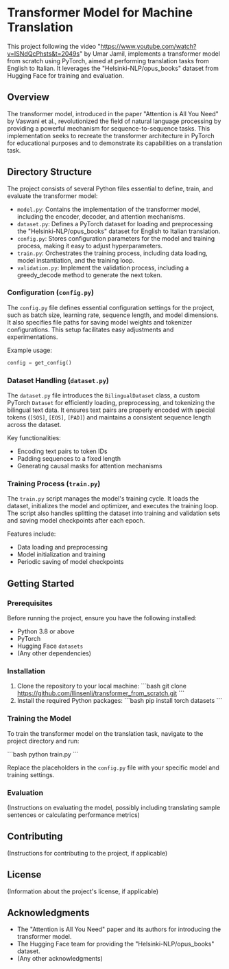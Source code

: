 # Transformer Model for Machine Translation

This project following the video "https://www.youtube.com/watch?v=ISNdQcPhsts&t=2049s" by Umar Jamil, implements a transformer model from scratch using PyTorch, aimed at performing translation tasks from English to Italian. It leverages the "Helsinki-NLP/opus_books" dataset from Hugging Face for training and evaluation. 

## Overview

The transformer model, introduced in the paper "Attention is All You Need" by Vaswani et al., revolutionized the field of natural language processing by providing a powerful mechanism for sequence-to-sequence tasks. This implementation seeks to recreate the transformer architecture in PyTorch for educational purposes and to demonstrate its capabilities on a translation task.

## Directory Structure

The project consists of several Python files essential to define, train, and evaluate the transformer model:

- `model.py`: Contains the implementation of the transformer model, including the encoder, decoder, and attention mechanisms.
- `dataset.py`: Defines a PyTorch dataset for loading and preprocessing the "Helsinki-NLP/opus_books" dataset for English to Italian translation.
- `config.py`: Stores configuration parameters for the model and training process, making it easy to adjust hyperparameters.
- `train.py`: Orchestrates the training process, including data loading, model instantiation, and the training loop.
- `validation.py`: Implement the validation process, including a greedy_decode method to generate the next token.

### Configuration (`config.py`)

The `config.py` file defines essential configuration settings for the project, such as batch size, learning rate, sequence length, and model dimensions. It also specifies file paths for saving model weights and tokenizer configurations. This setup facilitates easy adjustments and experimentations.

Example usage:
```python
config = get_config()
```

### Dataset Handling (`dataset.py`)

The `dataset.py` file introduces the `BilingualDataset` class, a custom PyTorch `Dataset` for efficiently loading, preprocessing, and tokenizing the bilingual text data. It ensures text pairs are properly encoded with special tokens (`[SOS]`, `[EOS]`, `[PAD]`) and maintains a consistent sequence length across the dataset.

Key functionalities:
- Encoding text pairs to token IDs
- Padding sequences to a fixed length
- Generating causal masks for attention mechanisms

### Training Process (`train.py`)

The `train.py` script manages the model's training cycle. It loads the dataset, initializes the model and optimizer, and executes the training loop. The script also handles splitting the dataset into training and validation sets and saving model checkpoints after each epoch.

Features include:
- Data loading and preprocessing
- Model initialization and training
- Periodic saving of model checkpoints

## Getting Started

### Prerequisites

Before running the project, ensure you have the following installed:

- Python 3.8 or above
- PyTorch
- Hugging Face `datasets`
- (Any other dependencies)

### Installation

1. Clone the repository to your local machine:
   \```bash
   git clone https://github.com/llinsenli/transformer_from_scratch.git
   \```
2. Install the required Python packages:
   \```bash
   pip install torch datasets
   \```

### Training the Model

To train the transformer model on the translation task, navigate to the project directory and run:

\```bash
python train.py
\```

Replace the placeholders in the `config.py` file with your specific model and training settings.

### Evaluation

(Instructions on evaluating the model, possibly including translating sample sentences or calculating performance metrics)

## Contributing

(Instructions for contributing to the project, if applicable)

## License

(Information about the project's license, if applicable)

## Acknowledgments

- The "Attention is All You Need" paper and its authors for introducing the transformer model.
- The Hugging Face team for providing the "Helsinki-NLP/opus_books" dataset.
- (Any other acknowledgments)


